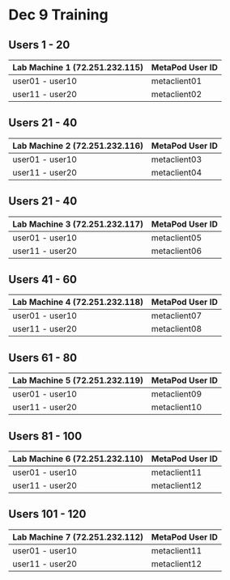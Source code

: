 # Dec 9 Training


## Users 1 - 20

| Lab Machine 1 (72.251.232.115) | MetaPod User ID |
|--------------------------------|-----------------|
| user01 - user10                | metaclient01    |
| user11 - user20                | metaclient02    |


## Users 21 - 40

| Lab Machine 2 (72.251.232.116) | MetaPod User ID |
|--------------------------------|-----------------|
| user01 - user10                | metaclient03    |
| user11 - user20                | metaclient04    |

## Users 21 - 40

| Lab Machine 3 (72.251.232.117) | MetaPod User ID |
|--------------------------------|-----------------|
| user01 - user10                | metaclient05    |
| user11 - user20                | metaclient06    |

## Users 41 - 60

| Lab Machine 4 (72.251.232.118) | MetaPod User ID |
|--------------------------------|-----------------|
| user01 - user10                | metaclient07    |
| user11 - user20                | metaclient08    |

## Users 61 - 80

| Lab Machine 5 (72.251.232.119) | MetaPod User ID |
|--------------------------------|-----------------|
| user01 - user10                | metaclient09    |
| user11 - user20                | metaclient10    |

## Users 81 - 100

| Lab Machine 6 (72.251.232.110) | MetaPod User ID |
|--------------------------------|-----------------|
| user01 - user10                | metaclient11    |
| user11 - user20                | metaclient12    |

## Users 101 - 120

| Lab Machine 7 (72.251.232.112) | MetaPod User ID |
|--------------------------------|-----------------|
| user01 - user10                | metaclient11    |
| user11 - user20                | metaclient12    |
